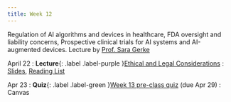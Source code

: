 ```yaml
---
title: Week 12
---
```


Regulation of AI algorithms and devices in healthcare, FDA oversight and liability concerns, Prospective clinical trials for AI systems and AI-augmented devices. Lecture by [Prof. Sara Gerke](https://law.illinois.edu/faculty-research/faculty-profiles/sara-gerke/)

April 22
: **Lecture**{: .label .label-purple }[Ethical and Legal Considerations](/AIM2/lectures/week14)
  : [Slides](/AIM2/assets/gerke-AIM2-L12.pdf), [Reading List](/AIM2/lectures/week12)

Apr 23
: **Quiz**{: .label .label-green }[Week 13 pre-class quiz](#) (due Apr 29)
  : Canvas

